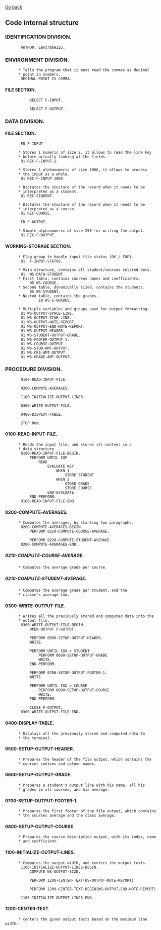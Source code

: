 [Go back](..)
## Code internal structure
### IDENTIFICATION DIVISION.
```cobol
       AUTHOR. Leocrabe225.
```

### ENVIRONMENT DIVISION.
```cobol
      * Tells the program that it must read the commas as decimal
      * point in numbers.
       DECIMAL-POINT IS COMMA.
```
#### FILE SECTION.
```cobol
           SELECT F-INPUT.

           SELECT F-OUTPUT.
```

### DATA DIVISION.
#### FILE SECTION.
```cobol
       FD F-INPUT

      * Stores 1 numeric of size 2, it allows to read the line key
      * before actually looking at the fields.
       01 REC-F-INPUT-2.

      * Stores 1 alphanumeric of size 1000, it allows to process
      * the input as a whole.
       01 REC-F-INPUT-1000.

      * Dictates the stucture of the record when it needs to be
      * interpreted as a student.
       01 REC-STUDENT.

      * Dictates the stucture of the record when it needs to be
      * interpreted as a course.
       01 REC-COURSE.

       FD F-OUTPUT.

      * Simple alphanumeric of size 250 for writing the output.
       01 REC-F-OUTPUT.
```
#### WORKING-STORAGE SECTION.
```cobol
      * Flag group to handle input file status (OK / EOF).
       01  F-INPUT-STATUS.

      * Main structure, contains all student/courses related data.
       01  WS-DATA-STUDENT.
      * First table, contains courses names and coefficients.
           05 WS-COURSE.
      * Second table, dynamically sized, contains the students.
           05 WS-STUDENT.
      * Nested table, contains the grades.
               10 WS-S-GRADES. 

      * Multiple variables and groups used for output formatting.
       01 WS-OUTPUT-SPACE-LINE.
       01 WS-OUTPUT-STAR-LINE.
       01 WS-OUTPUT-NOTE-REPORT.
       01 WS-OUTPUT-END-NOTE-REPORT.
       01 WS-OUTPUT-HEADER.
       01 WS-STUDENT-OUTPUT-GRADE.
       01 WS-FOOTER-OUTPUT-1.
       01 WS-COURSE-OUTPUT.
       01 WS-STUD-AMT-OUTPUT.
       01 WS-CRS-AMT-OUTPUT.
       01 WS-GRADE-AMT-OUTPUT.
```

### PROCEDURE DIVISION.
```cobol
       0100-READ-INPUT-FILE.

       0200-COMPUTE-AVERAGES.

       1100-INITIALIZE-OUTPUT-LINES.

       0300-WRITE-OUTPUT-FILE.

       0400-DISPLAY-TABLE.

       STOP RUN.
```
#### 0100-READ-INPUT-FILE.
```cobol
      * Reads the input file, and stores its content in a
      * data structure
       0100-READ-INPUT-FILE-BEGIN.
           PERFORM UNTIL EOF
               READ
                   EVALUATE KEY
                       WHEN 1
                           STORE STUDENT
                       WHEN 2
                           STORE GRADE
                           STORE COURSE
                   END-EVALUATE
           END-PERFORM.
       0100-READ-INPUT-FILE-END.
```
#### 0200-COMPUTE-AVERAGES.
```cobol
      * Computes the averages, by starting two paragraphs.
       0200-COMPUTE-AVERAGES-BEGIN.
           PERFORM 0210-COMPUTE-COURSE-AVERAGE.

           PERFORM 0220-COMPUTE-STUDENT-AVERAGE.
       0200-COMPUTE-AVERAGES-END.
```
##### 0210-COMPUTE-COURSE-AVERAGE.
```cobol
      * Computes the average grade per course.
```

##### 0210-COMPUTE-STUDENT-AVERAGE.
```cobol
      * Computes the average grade per student, and the 
      * classe's average too.
```

#### 0300-WRITE-OUTPUT-FILE.
```cobol
      * Writes all the previously stored and computed data into the
      * output file.
       0300-WRITE-OUTPUT-FILE-BEGIN.
           OPEN OUTPUT F-OUTPUT.
           
           PERFORM 0500-SETUP-OUTPUT-HEADER.
           WRITE.

           PERFORM UNTIL IDX > STUDENT
               PERFORM 0600-SETUP-OUTPUT-GRADE
               WRITE.
           END-PERFORM.

           PERFORM 0700-SETUP-OUTPUT-FOOTER-1.
           WRITE.

           PERFORM UNTIL IDX > COURSE
               PERFORM 0800-SETUP-OUTPUT-COURSE
               WRITE.
           END-PERFORM.

           CLOSE F-OUTPUT.
       0300-WRITE-OUTPUT-FILE-END.
```

#### 0400-DISPLAY-TABLE.
```cobol
      * Displays all the previously stored and computed data to
      * the terminal.
```

#### 0500-SETUP-OUTPUT-HEADER.
```cobol
      * Prepares the header of the file output, which contains the
      * courses indices and column names.
```

#### 0600-SETUP-OUTPUT-GRADE.
```cobol
      * Prepares a student's output line with his name, all his
      * grades in all courses, and his average.
```

#### 0700-SETUP-OUTPUT-FOOTER-1.
```cobol
      * Prepares the first footer of the file output, which contains
      * the courses average and the class average.
```

#### 0800-SETUP-OUTPUT-COURSE.
```cobol
      * Prepares the course description output, with its index, name
      * and coefficient.
```

#### 1100-INITIALIZE-OUTPUT-LINES.
```cobol
      * Computes the output width, and centers the output texts.
       1100-INITIALIZE-OUTPUT-LINES-BEGIN.
           COMPUTE WS-OUTPUT-SIZE.

           PERFORM 1200-CENTER-TEXT(WS-OUTPUT-NOTE-REPORT)

           PERFORM 1200-CENTER-TEXT-BEGIN(WS-OUTPUT-END-NOTE-REPORT)

       1100-INITIALIZE-OUTPUT-LINES-END.
```

#### 1200-CENTER-TEXT.
```cobol
      * centers the given output texts based on the maximum line width.
```